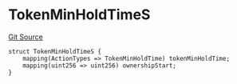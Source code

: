 # TokenMinHoldTimeS
[Git Source](https://github.com/thrackle-io/tron/blob/f7f6e3590faaa9c8f0fe0115492201b8f8dd1711/src/client/token/handler/diamond/RuleStorage.sol)


```solidity
struct TokenMinHoldTimeS {
    mapping(ActionTypes => TokenMinHoldTime) tokenMinHoldTime;
    mapping(uint256 => uint256) ownershipStart;
}
```

